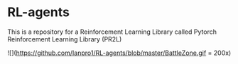 # RL-agents
This is a repository for a Reinforcement Learning Library called Pytorch Reinforcement Learning Library (PR2L)

![](https://github.com/Ianpro1/RL-agents/blob/master/BattleZone.gif = 200x)
